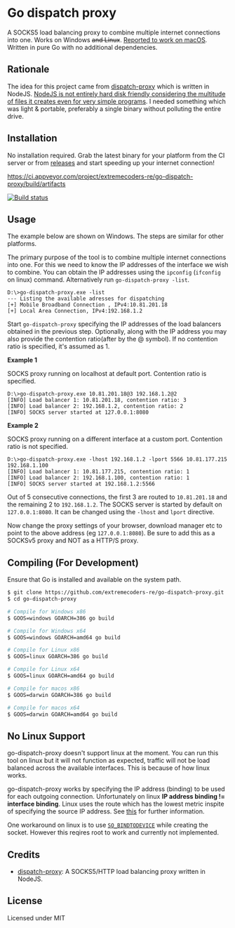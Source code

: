 # Go dispatch proxy

A SOCKS5 load balancing proxy to combine multiple internet connections into one. Works on Windows ~~and Linux~~. [Reported to work on macOS](https://github.com/extremecoders-re/go-dispatch-proxy/issues/1). Written in pure Go with no additional dependencies.

## Rationale

The idea for this project came from [dispatch-proxy](https://github.com/Morhaus/dispatch-proxy) which is written in NodeJS.
[NodeJS is not entirely hard disk friendly considering the multitude of files it creates even for very simple programs](https://medium.com/@jdan/i-peeked-into-my-node-modules-directory-and-you-wont-believe-what-happened-next-b89f63d21558). I needed something which was light & portable, preferably a single binary without polluting the entire drive.

## Installation

No installation required. Grab the latest binary for your platform from the CI server or from [releases](https://github.com/extremecoders-re/go-dispatch-proxy/releases) and start speeding up your internet connection!

https://ci.appveyor.com/project/extremecoders-re/go-dispatch-proxy/build/artifacts

[![Build status](https://ci.appveyor.com/api/projects/status/nll4hvpdjlfsp7mu?svg=true)](https://ci.appveyor.com/project/extremecoders-re/go-dispatch-proxy/build/artifacts)

## Usage

The example below are shown on Windows. The steps are similar for other platforms.

The primary purpose of the tool is to combine multiple internet connections into one. For this we need to know the IP addresses of the interface we wish to combine. You can obtain the IP addresses using the `ipconfig` (`ifconfig` on linux) command. Alternatively run `go-dispatch-proxy -list`.

```
D:\>go-dispatch-proxy.exe -list
--- Listing the available adresses for dispatching
[+] Mobile Broadband Connection , IPv4:10.81.201.18
[+] Local Area Connection, IPv4:192.168.1.2
```

Start `go-dispatch-proxy` specifying the IP addresses of the load balancers obtained in the previous step. Optionally, along with the IP address you may also provide the contention ratio(after by the @ symbol). If no contention ratio is specified, it's assumed as 1.

**Example 1**

SOCKS proxy running on localhost at default port. Contention ratio is specified.
```
D:\>go-dispatch-proxy.exe 10.81.201.18@3 192.168.1.2@2
[INFO] Load balancer 1: 10.81.201.18, contention ratio: 3
[INFO] Load balancer 2: 192.168.1.2, contention ratio: 2
[INFO] SOCKS server started at 127.0.0.1:8080
```

**Example 2**

SOCKS proxy running on a different interface at a custom port. Contention ratio is not specified.

```
D:\>go-dispatch-proxy.exe -lhost 192.168.1.2 -lport 5566 10.81.177.215 192.168.1.100
[INFO] Load balancer 1: 10.81.177.215, contention ratio: 1
[INFO] Load balancer 2: 192.168.1.100, contention ratio: 1
[INFO] SOCKS server started at 192.168.1.2:5566
```

Out of 5 consecutive connections, the first 3 are routed to `10.81.201.18` and the remaining 2 to `192.168.1.2`. The SOCKS server is started by default on `127.0.0.1:8080`. It can be changed using the `-lhost` and `lport` directive.

Now change the proxy settings of your browser, download manager etc to point to the above address (eg `127.0.0.1:8080`). Be sure to add this as a SOCKSv5 proxy and NOT as a HTTP/S proxy.

## Compiling (For Development)

Ensure that Go is installed and available on the system path.

```sh
$ git clone https://github.com/extremecoders-re/go-dispatch-proxy.git
$ cd go-dispatch-proxy

# Compile for Windows x86
$ GOOS=windows GOARCH=386 go build

# Compile for Windows x64
$ GOOS=windows GOARCH=amd64 go build

# Compile for Linux x86
$ GOOS=linux GOARCH=386 go build

# Compile for Linux x64
$ GOOS=linux GOARCH=amd64 go build

# Compile for macos x86
$ GOOS=darwin GOARCH=386 go build

# Compile for macos x64
$ GOOS=darwin GOARCH=amd64 go build
```

## No Linux Support

go-dispatch-proxy doesn't support linux at the moment. You can run this tool on linux but it will not function as expected, traffic will not be load balanced across the available interfaces. This is because of how linux works.

go-dispatch-proxy works by specifying the IP address (binding) to be used for each outgoing connection. Unfortunately on linux **IP address binding != interface binding**. Linux uses the route which has the lowest metric inspite of specifying the source IP address. See [this](http://wiki.treck.com/Appendix_C:_Strong_End_System_Model_/_Weak_End_System_Model) for further information.

One workaround on linux is to use [`SO_BINDTODEVICE`](https://linux.die.net/man/7/socket) while creating the socket. However this reqires root to work and currently not implemented.

## Credits

- [dispatch-proxy](https://github.com/Morhaus/dispatch-proxy): A SOCKS5/HTTP load balancing proxy written in NodeJS.

## License

Licensed under MIT
